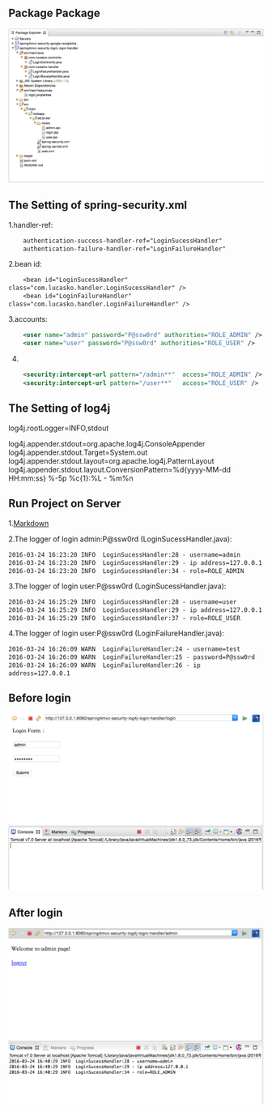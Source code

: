 Package Package
----------------------------
![image](https://github.com/lucas0x6b6f/spring4mvc-security-log4j-login-handler/blob/master/src/main/resources/package-explorer.png)


The Setting of spring-security.xml
----------------------------
1.handler-ref:

		authentication-success-handler-ref="LoginSucessHandler"
		authentication-failure-handler-ref="LoginFailureHandler"

2.bean id:
	
		<bean id="LoginSucessHandler" class="com.lucasko.handler.LoginSucessHandler" />
		<bean id="LoginFailureHandler" class="com.lucasko.handler.LoginFailureHandler" />
		
3.accounts:
```xml
	<user name="admin" password="P@ssw0rd" authorities="ROLE_ADMIN" />
	<user name="user" password="P@ssw0rd" authorities="ROLE_USER" />
```

4.
```XML
	<security:intercept-url pattern="/admin**"  access="ROLE_ADMIN" />
	<security:intercept-url pattern="/user**"	access="ROLE_USER" />
```

The Setting of log4j
----------------------------
log4j.rootLogger=INFO,stdout

log4j.appender.stdout=org.apache.log4j.ConsoleAppender
log4j.appender.stdout.Target=System.out
log4j.appender.stdout.layout=org.apache.log4j.PatternLayout
log4j.appender.stdout.layout.ConversionPattern=%d{yyyy-MM-dd HH:mm:ss} %-5p %c{1}:%L - %m%n


Run Project on Server
-----------------------------
1.[Markdown](http://127.0.0.1:8080/spring4mvc-security-login-log-handler/)

2.The logger of login admin:P@ssw0rd (LoginSucessHandler.java):

	2016-03-24 16:23:20 INFO  LoginSucessHandler:28 - username=admin
	2016-03-24 16:23:20 INFO  LoginSucessHandler:29 - ip address=127.0.0.1
	2016-03-24 16:23:20 INFO  LoginSucessHandler:34 - role=ROLE_ADMIN 

3.The logger of login user:P@ssw0rd (LoginSucessHandler.java):
		
	2016-03-24 16:25:29 INFO  LoginSucessHandler:28 - username=user
	2016-03-24 16:25:29 INFO  LoginSucessHandler:29 - ip address=127.0.0.1
	2016-03-24 16:25:29 INFO  LoginSucessHandler:37 - role=ROLE_USER 
4.The logger of login user:P@ssw0rd (LoginFailureHandler.java):

	2016-03-24 16:26:09 WARN  LoginFailureHandler:24 - username=test
	2016-03-24 16:26:09 WARN  LoginFailureHandler:25 - password=P@ssw0rd
	2016-03-24 16:26:09 WARN  LoginFailureHandler:26 - ip address=127.0.0.1

Before login
-----------------------------
![image](https://github.com/lucas0x6b6f/spring4mvc-security-log4j-login-handler/blob/master/src/main/resources/before-login.png)


After login
-----------------------------
![image](https://github.com/lucas0x6b6f/spring4mvc-security-log4j-login-handler/blob/master/src/main/resources/after-login.png)

